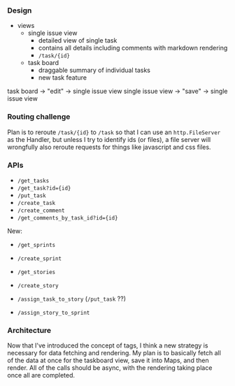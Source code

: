 ### Design
- views
  - single issue view
    - detailed view of single task
    - contains all details including comments with markdown rendering
    - `/task/{id}`
  - task board
    - draggable summary of individual tasks
    - new task feature

task board -> "edit" -> single issue view
single issue view -> "save" -> single issue view

### Routing challenge
Plan is to reroute `/task/{id}` to `/task` so that I can use an `http.FileServer` as the Handler, but unless I try to identify ids (or files), a file server will wrongfully also reroute requests for things like javascript and css files.

### APIs
- `/get_tasks`
- `/get_task?id={id}`
- `/put_task`
- `/create_task`
- `/create_comment`
- `/get_comments_by_task_id?id={id}`

New:
- `/get_sprints`
- `/create_sprint`

- `/get_stories`
- `/create_story`

- `/assign_task_to_story` (`/put_task` ??)
- `/assign_story_to_sprint`

### Architecture
Now that I've introduced the concept of tags, I think a new strategy is necessary for data fetching and rendering.
My plan is to basically fetch all of the data at once for the taskboard view, save it into Maps, and then render.
All of the calls should be async, with the rendering taking place once all are completed.
